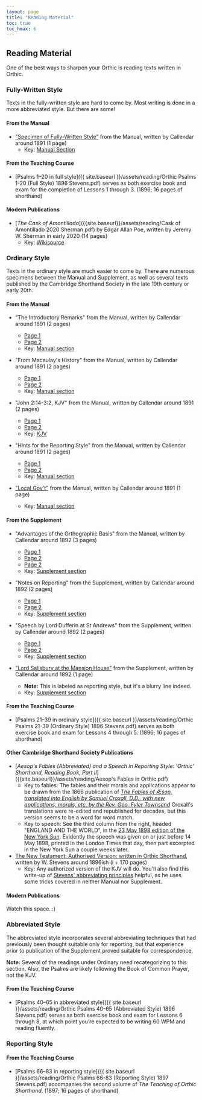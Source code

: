 ```yaml
---
layout: page
title: "Reading Material"
toc: true
toc_hmax: 6
---
```

## Reading Material
One of the best ways to sharpen your Orthic is reading texts written in Orthic.

### Fully-Written Style
Texts in the fully-written style are hard to come by.
Most writing is done in a more abbreviated style.
But there are some!

#### From the Manual
- ["Specimen of Fully-Written Style"]({{site.baseurl}}/assets/manual/FullyWrittenStyleSpecimen.png) from the Manual, written by Callendar around 1891 (1 page)
  - Key: [Manual Section]({{site.baseurl}}/manual#specimen-of-fully-written-style)

#### From the Teaching Course
- [Psalms 1–20 in full style]({{ site.baseurl }}/assets/reading/Orthic Psalms 1-20 (Full Style) 1896 Stevens.pdf) serves as both exercise book and exam for the completion of Lessons 1 through 3. (1896; 16 pages of shorthand)

#### Modern Publications
- [_The Cask of Amontillado_]({{site.baseurl}}/assets/reading/Cask of Amontillado 2020 Sherman.pdf) by Edgar Allan Poe, written by Jeremy W. Sherman in early 2020 (14 pages)
  - Key: [Wikisource](https://en.wikisource.org/wiki/The_Works_of_the_Late_Edgar_Allan_Poe/Volume_1/The_Cask_of_Amontillado)

### Ordinary Style
Texts in the ordinary style are much easier to come by.
There are numerous specimens between the Manual and Supplement, as well as several texts published by the Cambridge Shorthand Society in the late 19th century or early 20th.

#### From the Manual
- "The Introductory Remarks" from the Manual, written by Callendar around 1891 (2 pages)
    - [Page 1]({{site.baseurl}}/assets/manual/OrdinaryStyleIntroPage1.png)
    - [Page 2]({{site.baseurl}}/assets/manual/OrdinaryStyleIntroPage2.png)
    - Key: [Manual section]({{site.baseurl}}/manual#introductory-remarks)

- "From Macaulay's History" from the Manual, written by Callendar around 1891 (2 pages)
    - [Page 1]({{site.baseurl}}/assets/manual/OrdinaryStyleMacaulayPage1.png)
    - [Page 2]({{site.baseurl}}/assets/manual/OrdinaryStyleMacaulayPage2.png)
    - Key: [Manual section]({{site.baseurl}}/manual#key-1)

- "John 2:14-3:2, KJV" from the Manual, written by Callendar around 1891 (2 pages)
    - [Page 1]({{site.baseurl}}/assets/manual/OrdinaryStyleStJohnPage1.png)
    - [Page 2]({{site.baseurl}}/assets/manual/OrdinaryStyleStJohnPage2.png)
    - Key: [KJV](https://holybible.com/jhn.2.14)

- "Hints for the Reporting Style" from the Manual, written by Callendar around 1891 (2 pages)
    - [Page 1]({{site.baseurl}}/assets/manual/ReportingHintsPage1.png)
    - [Page 2]({{site.baseurl}}/assets/manual/ReportingHintsPage2.png)
    - Key: [Manual section]({{site.baseurl}}/manual#key-to-hints)

- ["Local Gov't"]({{site.baseurl}}/assets/manual/ReportingSpecimen.png) from the Manual, written by Callendar around 1891 (1 page)
    - Key: [Manual section]({{site.baseurl}}/manual#key-8)

#### From the Supplement
- "Advantages of the Orthographic Basis" from the Manual, written by Callendar around 1892 (3 pages)
    - [Page 1]({{site.baseurl}}/assets/supplement/OrthographicBasisPage1.jpg)
    - [Page 2]({{site.baseurl}}/assets/supplement/OrthographicBasisPage2.jpg)
    - [Page 2]({{site.baseurl}}/assets/supplement/OrthographicBasisPage3.jpg)
    - Key: [Supplement section]({{site.baseurl}}/supplement#advantages-of-the-orthographic-basis)

- "Notes on Reporting" from the Supplement, written by Callendar around 1892 (2 pages)
    - [Page 1]({{site.baseurl}}/assets/supplement/ReportingNotesPage1.jpg)
    - [Page 2]({{site.baseurl}}/assets/supplement/ReportingNotesPage1.jpg)
    - Key: [Supplement section]({{site.baseurl}}/supplement#key)

- "Speech by Lord Dufferin at St Andrews" from the Supplement, written by Callendar around 1892 (2 pages)
    - [Page 1]({{site.baseurl}}/assets/supplement/SpeechPage1.jpg)
    - [Page 2]({{site.baseurl}}/assets/supplement/SpeechPage2.jpg)
    - Key: [Supplement section]({{site.baseurl}}/supplement#key-to-page-1)

- ["Lord Salisbury at the Mansion House"]({{site.baseurl}}/assets/supplement/VerbatimPage1.jpg) from the Supplement, written by Callendar around 1892 (1 page)
    - **Note:** This is labeled as reporting style, but it's a blurry line indeed.
    - Key: [Supplement section]({{site.baseurl}}/supplement#key-lord-salisbury-at-the-mansion-house)

#### From the Teaching Course
- [Psalms 21–39 in ordinary style]({{ site.baseurl }}/assets/reading/Orthic Psalms 21-39 (Ordinary Style) 1896 Stevens.pdf) serves as both exercise book and exam for Lessons 4 through 5. (1896; 16 pages of shorthand)

#### Other Cambridge Shorthand Society Publications
- [_Aesop's Fables (Abbreviated) and a Speech in Reporting Style: 'Orthic' Shorthand, Reading Book, Part II_]({{site.baseurl}}/assets/reading/Aesop's Fables in Orthic.pdf)
    - Key to fables: The fables and their morals and applications appear to be drawn from the 1866 publication of [_The Fables of Æsop, translated into English by Samuel Croxall, D.D., with new applications, morals, etc. by the Rev. Geo. Fyler Townsend_](https://archive.org/details/fablesosaesoptr00towngoog/page/n28/mode/2up) Croxall's translations were re-edited and republished for decades, but this version seems to be a word for word match.
    - Key to speech: See the third column from the right, headed "ENGLAND AND THE WORLD", in the [23 May 1898 edition of the New York Sun](https://chroniclingamerica.loc.gov/lccn/sn83030272/1898-05-23/ed-1/seq-6/). Evidently the speech was given on or just before 14 May 1898, printed in the London Times that day, then part excerpted in the New York Sun a couple weeks later.
- [The New Testament: Authorised Version: written in Orthic Shorthand](https://cdm15457.contentdm.oclc.org/digital/collection/p15457coll1/id/195/rec/1), written by W. Stevens around 1896ish (i + 170 pages)
    - Key: Any authorized version of the KJV will do. You'll also find this write-up of [Stevens' abbreviating principles](https://redd.it/ag2pq0) helpful, as he uses some tricks covered in neither Manual nor Supplement.

#### Modern Publications
Watch this space. :)

### Abbreviated Style

The abbreviated style incorporates several abbreviating techniques that had previously been thought suitable only for reporting, but that experience prior to publication of the Supplement proved suitable for correspondence.

**Note:** Several of the readings under Ordinary need recategorizing to this section. Also, the Psalms are likely following the Book of Common Prayer, not the KJV.

#### From the Teaching Course
- [Psalms 40–65 in abbreviated style]({{ site.baseurl }}/assets/reading/Orthic Psalms 40-65 (Abbreviated Style) 1896 Stevens.pdf) serves as both exercise book and exam for Lessons 6 through 8, at which point you’re expected to be writing 60 WPM and reading fluently.


### Reporting Style

#### From the Teaching Course
- [Psalms 66–83 in reporting style]({{ site.baseurl }}/assets/reading/Orthic Psalms 66-83 (Reporting Style) 1897 Stevens.pdf) accompanies the second volume of _The Teaching of Orthic Shorthand._ (1897; 16 pages of shorthand)